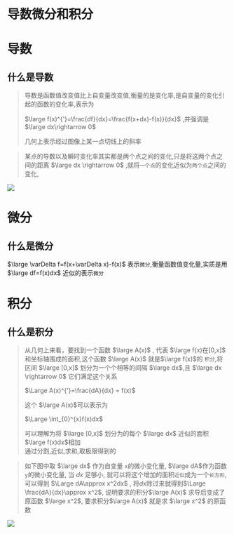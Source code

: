# 导数微分和积分

# 导数
## 什么是导数
>导数是函数值改变值比上自变量改变值,衡量的是变化率,是自变量的变化引起的函数的变化率,表示为   
>
>$\large f(x)^{'}=\frac{df}{dx}=\frac{f(x+dx)-f(x)}{dx}$ ,并强调是$\large dx\rightarrow 0$    
>  
>几何上表示经过图像上某一点切线上的斜率   

>某点的导数以及瞬时变化率其实都是两个点之间的变化,只是将这两个点之间的距离 $\large dx \rightarrow 0$ ,就将`一个点`的变化近似为`两个点`之间的变化,

![](https://cdn.jsdelivr.net/gh/clearyup/picgo/img/20210601111127.png)



# 微分
## 什么是微分
 $\large \varDelta f=f(x+\varDelta x)-f(x)$ 表示`微分`,衡量函数值变化量,实质是用 $\large df=f(x)dx$ 近似的表示`微分`

# 积分
## 什么是积分
>从几何上来看，要找到一个函数 $\large A(x)$ , 代表 $\large f(x)在[0,x]$ 和坐标轴围成的面积,这个函数 $\large A(x)$ 就是$\large f(x)$的 `积分`,将区间 $\large [0,x]$ 划分为一个个相等的间隔 $\large dx$,且 $\large dx \rightarrow 0$ 它们满足这个关系   
>
>$\Large A(x)^{'}=\frac{dA}{dx} = f(x)$   
>   
>这个 $\large A(x)$可以表示为   
>   
> $\Large \int_{0}^{x}f(x)dx$   
>    
> 可以理解为将  $\large [0,x]$  划分为的每个 $\large dx$ 近似的面积$\large f(x)dx$相加   
> 通过分割,近似,求和,取极限得到的

>如下图中取 $\large dx$  作为自变量 `x`的微小变化量, $\large dA$作为函数	`y`的微小变化量, 当 $dx$ 足够小, 就可以将这个增加的面积`近似`成为一个`长方形`, 可以得到 $\Large dA\approx x^2dx$ ,  将$dx$除过来就得到$\Large \frac{dA}{dx}\approx x^2$, 说明要求的积分$\large A(x)$ 求导后变成了原函数 $\large x^2$, 要求积分$\large A(x)$ 就是求 $\large x^2$ 的原函数   


![](https://cdn.jsdelivr.net/gh/clearyup/picgo/img/20210601100712.png)




